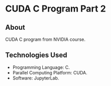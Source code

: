 # CUDA C Program Part 2

## About

CUDA C program from NVIDIA course.

## Technologies Used

- Programming Language: C.
- Parallel Computing Platform: CUDA.
- Software: JupyterLab.

